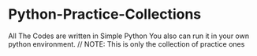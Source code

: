 # Python-Practice-Collections
All  The Codes are written in Simple Python 
You also can run it in your own python environment.
// NOTE: This is only the collection of practice ones
